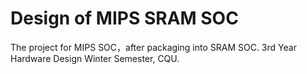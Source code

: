 # Design of MIPS SRAM SOC
The project for MIPS SOC，after packaging into SRAM SOC. 3rd Year Hardware Design Winter Semester, CQU.

